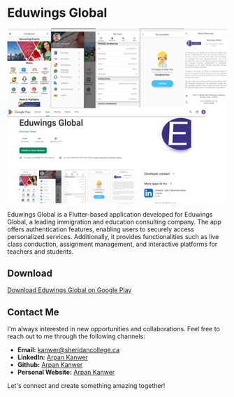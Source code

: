 # Eduwings Global

![App Screenshot](github_images/eduwings_global.png)

Eduwings Global is a Flutter-based application developed for Eduwings Global, a leading immigration and education consulting company. The app offers authentication features, enabling users to securely access personalized services. Additionally, it provides functionalities such as live class conduction, assignment management, and interactive platforms for teachers and students. 

## Download

[Download Eduwings Global on Google Play](https://apkpure.com/eduwings-global/com.eduwingserp.studentapp)

## Contact Me

I'm always interested in new opportunities and collaborations. Feel free to reach out to me through the following channels:

- **Email:** [kanwer@sheridancollege.ca](mailto:kanwer@sheridancollege.ca)
- **LinkedIn:** [Arpan Kanwer](https://www.linkedin.com/in/arpankanwe/)
- **Github:** [Arpan Kanwer](https://github.com/arpankanwer/)
- **Personal Website:** [Arpan Kanwer](https://arpankanwer.tech/)

Let's connect and create something amazing together!